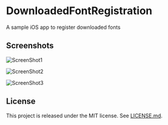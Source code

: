 DownloadedFontRegistration
==========================

A sample iOS app to register downloaded fonts


## Screenshots

![ScreenShot1](https://raw.github.com/hedjirog/DownloadedFontRegistration/master/DownloadedFontRegistration/Resources/Screenshots/Screenshot1.png)

![ScreenShot2](https://raw.github.com/hedjirog/DownloadedFontRegistration/master/DownloadedFontRegistration/Resources/Screenshots/Screenshot2.png)

![ScreenShot3](https://raw.github.com/hedjirog/DownloadedFontRegistration/master/DownloadedFontRegistration/Resources/Screenshots/Screenshot3.png)


## License

This project is released under the MIT license.
See [LICENSE.md](https://github.com/hedjirog/DownloadedFontRegistration/blob/master/LICENSE.md).
